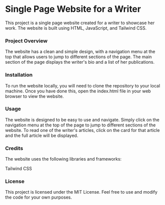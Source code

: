 # Single Page Website for a Writer
This project is a single page website created for a writer to showcase her work. The website is built using HTML, JavaScript, and Tailwind CSS.

### Project Overview
The website has a clean and simple design, with a navigation menu at the top that allows users to jump to different sections of the page. The main section of the page displays the writer's bio and a list of her publications.

### Installation
To run the website locally, you will need to clone the repository to your local machine. Once you have done this, open the index.html file in your web browser to view the website.

### Usage
The website is designed to be easy to use and navigate. Simply click on the navigation menu at the top of the page to jump to different sections of the website. To read one of the writer's articles, click on the card for that article and the full article will be displayed.

### Credits
The website uses the following libraries and frameworks:

Tailwind CSS

### License
This project is licensed under the MIT License. Feel free to use and modify the code for your own purposes.





